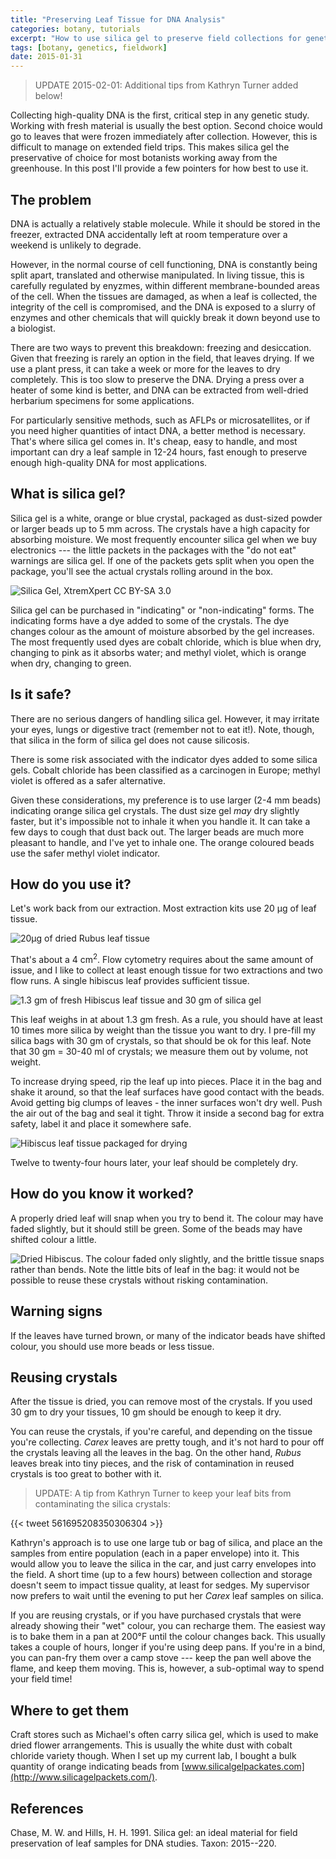 ```yaml
---
title: "Preserving Leaf Tissue for DNA Analysis"
categories: botany, tutorials
excerpt: "How to use silica gel to preserve field collections for genetic analysis"
tags: [botany, genetics, fieldwork]
date: 2015-01-31
---
```


> UPDATE 2015-02-01: Additional tips from Kathryn Turner added below!

Collecting high-quality DNA is the first, critical step in any genetic study. Working with fresh material is usually the best option. Second choice would go to leaves that were frozen immediately after collection. However, this is difficult to manage on extended field trips. This makes silica gel the preservative of choice for most botanists working away from the greenhouse. In this post I'll provide a few pointers for how best to use it.

## The problem

DNA is actually a relatively stable molecule. While it should be stored in the freezer, extracted DNA accidentally left at room temperature over a weekend is unlikely to degrade.

However, in the normal course of cell functioning, DNA is constantly being split apart, translated and otherwise manipulated. In living tissue, this is carefully regulated by enyzmes, within different membrane-bounded areas of the cell. When the tissues are damaged, as when a leaf is collected, the integrity of the cell is compromised, and the DNA is exposed to a slurry of enzymes and other chemicals that will quickly break it down beyond use to a biologist.

There are two ways to prevent this breakdown: freezing and desiccation. Given that freezing is rarely an option in the field, that leaves drying. If we use a plant press, it can take a week or more for the leaves to dry completely. This is too slow to preserve the DNA. Drying a press over a heater of some kind is better, and DNA can be extracted from well-dried herbarium specimens for some applications.

For particularly sensitive methods, such as AFLPs or microsatellites, or if you need higher quantities of intact DNA, a better method is necessary. That's where silica gel comes in. It's cheap, easy to handle, and most important can dry a leaf sample in 12-24 hours, fast enough to preserve enough high-quality DNA for most applications.

## What is silica gel?

Silica gel is a white, orange or blue crystal, packaged as dust-sized powder or larger beads up to 5 mm across. The crystals have a high capacity for absorbing moisture. We most frequently encounter silica gel when we buy electronics --- the little packets in the packages with the "do not eat" warnings are silica gel. If one of the packets gets split when you open the package, you'll see the actual crystals rolling around in the box.

![Silica Gel, XtremXpert CC BY-SA 3.0](/images/Indicating-silica-gel.png "Indicating Silica Gel")

Silica gel can be purchased in "indicating" or "non-indicating" forms. The indicating forms have a dye added to some of the crystals. The dye changes colour as the amount of moisture absorbed by the gel increases. The most frequently used dyes are cobalt chloride, which is blue when dry, changing to pink as it absorbs water; and methyl violet, which is orange when dry, changing to green.

## Is it safe?

There are no serious dangers of handling silica gel. However, it may irritate your eyes, lungs or digestive tract (remember not to eat it!). Note, though, that silica in the form of silica gel does not cause silicosis.

There is some risk associated with the indicator dyes added to some silica gels. Cobalt chloride has been classified as a carcinogen in Europe; methyl violet is offered as a safer alternative.

Given these considerations, my preference is to use larger (2-4 mm beads) indicating orange silica gel crystals. The dust size gel *may* dry slightly faster, but it's impossible not to inhale it when you handle it. It can take a few days to cough that dust back out. The larger beads are much more pleasant to handle, and I've yet to inhale one. The orange coloured beads use the safer methyl violet indicator.

## How do you use it?

Let's work back from our extraction. Most extraction kits use 20 µg of leaf tissue.

![20µg of dried *Rubus* leaf tissue](/images/20ug_leaf.JPG "20µg of dried Rubus leaf tissue")

That's about a 4 cm<sup>2</sup>. Flow cytometry requires about the same
amount of issue, and I like to collect at least enough tissue for two
extractions and two flow runs. A single hibiscus leaf provides sufficient
tissue.

![1.3 gm of fresh *Hibiscus* leaf tissue and 30 gm of silica gel](/images/hibiscus_leaf.JPG "20µg of dried Rubus leaf tissue")

This leaf weighs in at about 1.3 gm fresh. As a rule, you should have at least 10 times more silica by weight than the tissue you want to dry. I pre-fill my silica bags with 30 gm of crystals, so that should be ok for this leaf. Note that 30 gm = 30-40 ml of crystals; we measure them out by volume, not weight.

To increase drying speed, rip the leaf up into pieces. Place it in the bag and shake it around, so that the leaf surfaces have good contact with the beads. Avoid getting big clumps of leaves - the inner surfaces won't dry well. Push the air out of the bag and seal it tight. Throw it inside a second bag for extra safety, label it and place it somewhere safe.

![*Hibiscus* leaf tissue packaged for drying](/images/packaged_leaf.JPG "Hibiscus leaf tissue packaged for drying")

Twelve to twenty-four hours later, your leaf should be completely dry.

## How do you know it worked?

A properly dried leaf will snap when you try to bend it. The colour may have faded slightly, but it should still be green. Some of the beads may have shifted colour a little.

![Dried *Hibiscus*. The colour faded only slightly, and the brittle tissue snaps rather than bends. Note the little bits of leaf in the bag: it would not be possible to reuse these crystals without risking contamination. ](/images/dry_hibiscus_leaf.JPG "Dried *Hibiscus*. The colour faded only slightly, and the brittle tissue snaps rather than bends. Note the little bits of leaf in the bag: it would not be possible to reuse these crystals without risking contamination.")

## Warning signs

If the leaves have turned brown, or many of the indicator beads have
shifted colour, you should use more beads or less tissue.

## Reusing crystals

After the tissue is dried, you can remove most of the crystals. If you used 30 gm to dry your tissues, 10 gm should be enough to keep it dry.

You can reuse the crystals, if you're careful, and depending on the tissue you're collecting. *Carex* leaves are pretty tough, and it's not hard to pour off the crystals leaving all the leaves in the bag. On the other hand, *Rubus* leaves break into tiny pieces, and the risk of contamination in reused crystals is too great to bother with it.

> UPDATE: A tip from Kathryn Turner to keep your leaf bits from contaminating the silica crystals:

{{< tweet 561695208350306304 >}}

Kathryn's approach is to use one large tub or bag of silica, and place an the samples from entire population (each in a paper envelope) into it. This would allow you to leave the silica in the car, and just carry envelopes into the field. A short time (up to a few hours) between collection and storage doesn't seem to impact tissue quality, at least for sedges. My supervisor now prefers to wait until the evening to put her *Carex* leaf samples on silica.

If you are reusing crystals, or if you have purchased crystals that were already showing their "wet" colour, you can recharge them. The easiest way is to bake them in a pan at 200°F until the colour changes back. This usually takes a couple of hours, longer if you're using deep pans. If you're in a bind, you can pan-fry them over a camp stove --- keep the pan well above the flame, and keep them moving. This is, however, a sub-optimal way to spend your field time!

## Where to get them

Craft stores such as Michael's often carry silica gel, which is used to make dried flower arrangements. This is usually the white dust with cobalt chloride variety though. When I set up my current lab, I bought a bulk quantity of orange indicating beads from [www.silicalgelpackates.com](http://www.silicagelpackets.com/).

## References

Chase, M. W. and Hills, H. H. 1991. Silica gel: an ideal material for field preservation of leaf samples for DNA studies. Taxon: 2015--220.
